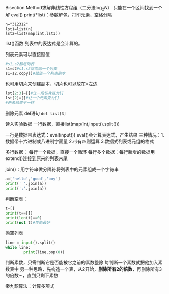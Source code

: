 Bisection Method求解非线性方程组（二分法$\log_2N$）
只能在一个区间找到一个解
eval() 
print(\*list)：参数解包，打印元素，空格分隔

```
n="312312"
lst1=list(n)
lst2=list(map(int,lst1))
```
list()函数
列表中的表达式是会计算的。

列表元素可以直接赋值
```python
#s1,s2都是列表
s1=s2#s1,s2指向同一个列表
s1=s2.copy()#赋值一个列表副本
```
也可用切片来创建副本，切片也可以放在=左边
```python
lst[2:3]=[]#让一段切片变为[]
lst[2]=[]#让一个元素变为[]
#两者结果不一样
```

删除元素
del语句
`del list[3]`

读入实验数据
一行数据，直接list(map(int,input().split()))

一行是数据带表达式：eval(input())
eval()会计算表达式，产生结果
三种情况：1.数据带十六进制或八进制字面量 2.带有四则运算 3.数据式列表或元组的格式

多行数据：
每行一个数据，直接一个循环
每行多个数据：每行新增的数据用extend()连接到原来的列表末尾

join()：用字符串做分隔符将列表中的元素组成一个字符串
```python
a=['hello','good','boy']
print(' '.join(a))
print(':'.join(a))
```
判断空表：
```python
t=[]
print(t==[])
print(len(t)==0)
print(not t)#性能最好
```
抛空列表
```python
line = input().split()
while line:
		print(line.pop(0))
```


判断素数，只需判断它是否能被它之前的素数整除
每判断一个素数就把他加入素数表中
另一种思路，先构造一个表，从2开始，**删除所有2的倍数**，再删除所有3的倍数···，直到只剩下素数

秦九韶算法：计算多项式